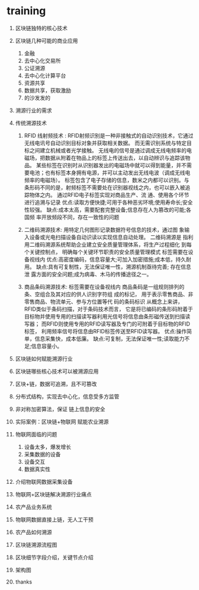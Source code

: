 # training
1. 区块链独特的核心技术
1. 区块链几种可能的商业应用
    1. 金融
    1. 去中心化交易所
    1. 公证溯源
    1. 去中心化计算平台
    1. 资源共享
    1. 数据共享，获取激励
    1. 的沙发发的

1. 溯源行业的需求
1. 传统溯源技术
    1. RFID 线射频技术 :
    RFID射频识别是一种非接触式的自动识别技术，它通过无线电讯号自动识别目标对象并获取相关数据。
    而无需识别系统与特定目标之间建立机械或者光学接触。
    无线电的信号是通过调成无线电频率的电磁场，把数据从附着在物品上的标签上传送出去，以自动辨识与追踪该物品。
    某些标签在识别时从识别器发出的电磁场中就可以得到能量，并不需要电池；也有标签本身拥有电源，并可以主动发出无线电波（调成无线电频率的电磁场）。
    标签包含了电子存储的信息，数米之内都可以识别。与条形码不同的是，射频标签不需要处在识别器视线之内，也可以嵌入被追踪物体之内。
    通过RFID电子标签实现对商品生产、流 通、使用各个环节进行追溯与记录
    优点:读取方便快捷;可用于各种恶劣环境;使用寿命⻓;安全性较强。 
    缺点:成本太高，需要配套完整设备;信息存在人为篡改的可能;各国频 率开放频段不同，存在一致性的问题

    1. 二维码溯源技术: 
    用特定几何图形记录数据符号信息的技术，通过图 象输入设备或光电扫描设备自动识读以实现信息自动处理。
    二维码溯源是 指利用二维码溯源系统帮助企业建立安全质量管理体系，将生产过程细化 到每个关键控制点，
    明确每个关键环节职责的安全质量管理模式
    标签需要在设备视线内
    优点:高密度编码，信息容量大;可加入加密措施;成本低，持久耐用。 
    缺点:具有可复制性，无法保证唯一性，溯源机制亟待完善;
    存在信息泄 露方面的安全问题;成为病毒、木⻢的传播途径之一。
    
    1. 商品条码溯源技术: 
    标签需要在设备视线内
    商品条码是一组规则排列的条、空组合及其对应的供人识别字符组 成的标记，
    用于表示零售商品、非零售商品、物流单元、参与方位置等代 码的条码标识
    从概念上来讲，RFID类似于条码扫描，对于条码技术而言，
    它是将已编码的条形码附着于目标物并使用专用的扫描读写器利用光信号将信息由条形磁传送到扫描读写器；
    而RFID则使用专用的RFID读写器及专门的可附着于目标物的RFID标签，
    利用频率信号将信息由RFID标签传送至RFID读写器。
    优点:操作简单，信息采集快，成本低廉。 
    缺点:可复制，无法保证唯一性;读取能力不足;信息容量小。
    
1. 区块链如何赋能溯源行业
1. 区块链哪些核心技术可以被溯源应用
1. 区块+链，数据可追溯，且不可篡改
1. 分布式结构，实现去中心化，信息受多方监管
1. 非对称加密算法，保证 链上信息的安全 
1. 实际案例：区块链+物联网 赋能农业溯源
1. 物联网面临的问题
    1. 设备太多，爆发增长
    1. 采集数据的设备
    1. 设备交互
    1. 数据真实性
1. 介绍物联网数据采集设备
1. 物联网+区块链解决溯源行业痛点
1. 农产品业务系统
1. 物联网数据直接上链，无人工干预
1. 农产品如何溯源
1. 区块链溯源流程图
1. 区块细节字段介绍，关键节点介绍
1. 架构图
1. thanks


